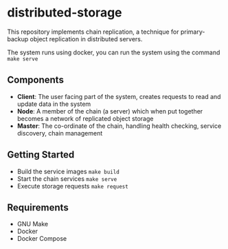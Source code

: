 # distributed-storage

This repository implements chain replication, a technique for primary-backup object replication in distributed servers.

The system runs using docker, you can run the system using the command `make serve`

## Components

-   **Client**: The user facing part of the system, creates requests to read and update data in the system
-   **Node**: A member of the chain (a server) which when put together becomes a network of replicated object storage
-   **Master**: The co-ordinate of the chain, handling health checking, service discovery, chain management

## Getting Started

- Build the service images `make build`
- Start the chain services `make serve`
- Execute storage requests `make request`

## Requirements

- GNU Make
- Docker
- Docker Compose
